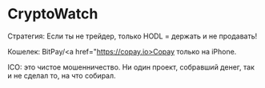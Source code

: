 # CryptoWatch

Стратегия:
Если ты не трейдер, только HODL = держать и не продавать!

Кошелек: BitPay/<a href="https://copay.io>Copay</a> только на iPhone.

ICO: это чистое мошенничество. Ни один проект, собравший денег, так и не сделал то, на что собирал.
